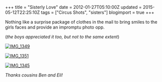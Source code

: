 +++
title = "Sisterly Love"
date = 2012-01-27T05:10:00Z
updated = 2015-05-12T22:25:10Z
tags = ["Circus Shots", "sisters"]
blogimport = true 
+++

Nothing like a surprise package of clothes in the mail to bring smiles to the girls faces and provide an impromptu photo opp.&#160; 

(_the boys appreciated it too, but not to the same extent_)

[![IMG_1349](https://latc.s3.amazonaws.com/wp-content/uploads/2012/01/IMG_1349.jpg "IMG_1349")](https://latc.s3.amazonaws.com/wp-content/uploads/2012/01/IMG_1349.jpg)

[![IMG_1351](https://latc.s3.amazonaws.com/wp-content/uploads/2012/01/IMG_1351.jpg "IMG_1351")](https://latc.s3.amazonaws.com/wp-content/uploads/2012/01/IMG_1351.jpg)

[![IMG_1345](https://latc.s3.amazonaws.com/wp-content/uploads/2012/01/IMG_1345.jpg "IMG_1345")](https://latc.s3.amazonaws.com/wp-content/uploads/2012/01/IMG_1345.jpg)

_Thanks cousins Ben and Eli!_

